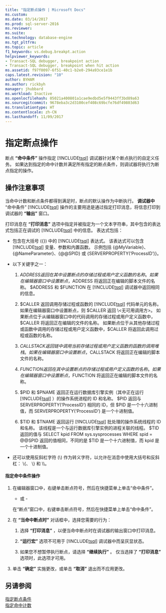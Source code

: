 ```yaml
---
title: "指定断点操作 | Microsoft Docs"
ms.custom: 
ms.date: 03/14/2017
ms.prod: sql-server-2016
ms.reviewer: 
ms.suite: 
ms.technology: database-engine
ms.tgt_pltfrm: 
ms.topic: article
f1_keywords: vs.debug.breakpt.action
helpviewer_keywords:
- Transact-SQL debugger, breakpoint action
- Transact-SQL debugger, breakpoint when hit action
ms.assetid: f97f0097-6f51-40c1-b2e0-294a93ce1e1b
caps.latest.revision: "10"
author: BYHAM
ms.author: rickbyh
manager: jhubbard
ms.workload: Inactive
ms.openlocfilehash: 05021a400801a1cae9edbd5e5f9443ff3bd89a63
ms.sourcegitcommit: 9678eba3c2d3100cef408c69bcfe76df49803d63
ms.translationtype: HT
ms.contentlocale: zh-CN
ms.lasthandoff: 11/09/2017
---
```

# <a name="specify-a-breakpoint-action"></a>指定断点操作
  断点 **“命中条件”** 操作指定 [!INCLUDE[tsql](../../includes/tsql-md.md)] 调试器针对某个断点执行的自定义任务。 如果达到指定的命中计数并满足所有指定的断点条件，则调试器将执行为断点指定的操作。  
  
##  <a name="BKMK_ActionConsiderations"></a> 操作注意事项  
 当命中计数和断点条件都得到满足时，断点的默认操作为中断执行。 **调试器中** “命中条件” [!INCLUDE[tsql](../../includes/tsql-md.md)] 操作的主要用途是通过指定打印消息，将信息打印到调试器的 **“输出”** 窗口。  
  
 打印消息在 **“打印消息”** 选项中指定并被指定为一个文本字符串，其中包含的表达式包括正在调试的 [!INCLUDE[tsql](../../includes/tsql-md.md)] 中的信息。 表达式包括：  
  
-   包含在大括号 ({}) 中的 [!INCLUDE[tsql](../../includes/tsql-md.md)] 表达式。 该表达式可以包含 [!INCLUDE[tsql](../../includes/tsql-md.md)] 变量、参数和内置函数。 示例包括 {@MyVariable}、{@NameParameter}、{@@SPID} 或 {SERVERPROPERTY(‘ProcessID’)}。  
  
-   以下关键字之一：  
  
    1.  $ADDRESS 返回在其中设置断点的存储过程或用户定义函数的名称。 如果在编辑器窗口中设置断点，$ADDRESS 将返回正在编辑的脚本文件的名称。 $ADDRESS 和 $FUNCTION 在 [!INCLUDE[tsql](../../includes/tsql-md.md)] 调试器中返回相同的信息。  
  
    2.  $CALLER 返回调用存储过程或函数的 [!INCLUDE[tsql](../../includes/tsql-md.md)] 代码单元的名称。 如果在编辑器窗口中设置断点，则 $CALLER 返回 \<无可用调用方>。 如果断点位于从编辑器窗口中的代码调用的存储过程或用户定义函数中，$CALLER 将返回正在编辑的文件的名称。 如果断点位于从其他存储过程或函数中调用的存储过程或用户定义函数中，$CALLER 将返回此调用过程或函数的名称。  
  
    3.  $CALLSTACK 返回链中调用当前存储过程或用户定义函数的函数的调用堆栈。 如果在编辑器窗口中设置断点，$CALLSTACK 将返回正在编辑的脚本文件的名称。  
  
    4.  $FUNCTION 返回在其中设置断点的存储过程或用户定义函数的名称。 如果在编辑器窗口中设置断点，$FUNCTION 将返回正在编辑的脚本文件的名称。  
  
    5.  $PID 和 $PNAME 返回正在运行数据库引擎实例（其中正在运行 [!INCLUDE[tsql](../../includes/tsql-md.md)] ）的操作系统进程的 ID 和名称。 $PID 返回与 SERVERPROPERTY(‘ProcessID’) 相同的 ID，但 $PID 是一个十六进制值，而 SERVERPROPERTY(‘ProcessID’) 是一个十进制值。  
  
    6.  $TID 和 $TNAME 返回运行 [!INCLUDE[tsql](../../includes/tsql-md.md)] 批处理的操作系统线程的 ID 和名称。 该线程是一个与运行数据库引擎实例的进程关联的线程。 $TID 返回的值与 SELECT kpid FROM sys.sysprocesses WHERE spid = @@SPID 返回的值相同，不同的是 $TID 是一个十六进制值，而 kpid 是一个十进制值。  
  
-   还可以使用反斜杠字符 (\\) 作为转义字符，以允许在消息中使用大括号和反斜杠： \\{、 \\} 和 \\\\。  
  
#### <a name="to-specify-a-when-hit-action"></a>指定命中条件操作  
  
1.  在编辑器窗口中，右键单击断点符号，然后在快捷菜单上单击“命中条件”。  
  
     - 或 -  
  
     在“断点”窗口中，右键单击断点符号，然后在快捷菜单上单击“命中条件”。  
  
2.  在 **“当命中断点时”** 对话框中，选择您需要的行为：  
  
    1.  选择 **“打印消息”** ，以便当命中断点时在调试器的输出窗口中打印消息。  
  
    2.  **“运行宏”** 选项不可用于 [!INCLUDE[tsql](../../includes/tsql-md.md)] 调试器中而呈灰显状态。  
  
    3.  如果您不想暂停执行断点，请选择 **“继续执行”** 。 仅当选择了 **“打印消息”** 选项时，此选项才可用。  
  
3.  单击 **“确定”** 实施更改，或单击 **“取消”** 退出而不应用更改。  
  
## <a name="see-also"></a>另请参阅  
 [指定断点条件](../../relational-databases/scripting/specify-a-breakpoint-condition.md)   
 [指定命中计数](../../relational-databases/scripting/specify-a-hit-count.md)  
  
  

